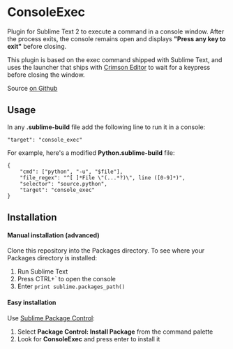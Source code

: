 ConsoleExec
===========

Plugin for Sublime Text 2 to execute a command in a console window.
After the process exits, the console remains open and displays **"Press
any key to exit"** before closing.

This plugin is based on the exec command shipped with Sublime Text, and
uses the launcher that ships with [Crimson Editor](http://crimsoneditor.com)
to wait for a keypress before closing the window.

Source [on Github](http://github.com/joeyespo/sublimetext-console-exec)


Usage
-----

In any **.sublime-build** file add the following line to run it in a console:

    "target": "console_exec"

For example, here's a modified **Python.sublime-build** file:

    {
        "cmd": ["python", "-u", "$file"],
        "file_regex": "^[ ]*File \"(...*?)\", line ([0-9]*)",
        "selector": "source.python",
        "target": "console_exec"
    }


Installation
------------

#### Manual installation (advanced)

Clone this repository into the Packages directory. To see where your Packages
directory is installed:

1. Run Sublime Text
2. Press CTRL+` to open the console
3. Enter `print sublime.packages_path()`

#### Easy installation

Use [Sublime Package Control](http://wbond.net/sublime_packages/package_control):

1. Select **Package Control: Install Package** from the command palette
2. Look for **ConsoleExec** and press enter to install it
